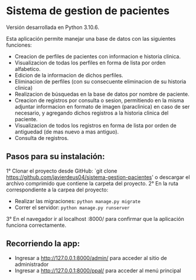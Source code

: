 # Sistema de gestion de pacientes
Versión desarrollada en Python 3.10.6.

Esta aplicación permite manejar una base de datos con las siguientes funciones:
- Creacion de perfiles de pacientes con informacion e historia clinica.
- Visualizacion de todas los perfiles en forma de lista por orden alfabetico.
- Edicion de la informacion de dichos perfiles.
- Eliminacion de perfiles (con su consecuente eliminacion de su historia clinica)
- Realizacion de búsquedas en la base de datos por nombre de paciente.
- Creacion de registros por consulta o sesion, permitiendo en la misma adjuntar informacion en formato de imagen (paraclinica) en caso de ser necesario, y agregando dichos registros a la historia clinica del paciente.
- Visualizacion de todos los registros en forma de lista por orden de antiguedad (de mas nuevo a mas antiguo).
- Consulta de registros.

## Pasos para su instalación:

1° Clonar el proyecto desde GitHub: `git clone https://github.com/javierdeus04/sistema-gestion-pacientes' o descargar el archivo comprimido que contiene la carpeta del proyecto.
2° En la ruta correspondiente a la carpea del proyecto:
- Realizar las migraciones: `python manage.py migrate`
- Correr el servidor: `python manage.py runserver`

3° En el navegador ir al localhost :8000/ para confirmar que la aplicación funciona correctamente.

## Recorriendo la app:
- Ingresar a http://127.0.0.1:8000/admin/ para acceder al sitio de administrador
- Ingresar a http://127.0.0.1:8000/ppal/ para acceder al menú principal